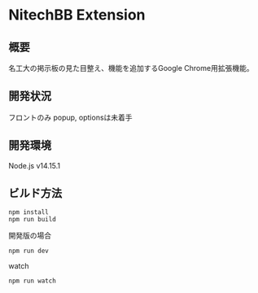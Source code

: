 # NitechBB Extension

## 概要

名工大の掲示板の見た目整え、機能を追加するGoogle Chrome用拡張機能。

## 開発状況
フロントのみ
popup, optionsは未着手

## 開発環境

Node.js v14.15.1

## ビルド方法

```
npm install
npm run build
```

開発版の場合

```
npm run dev
```

watch

```
npm run watch
```
